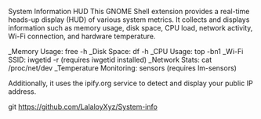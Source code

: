 System Information HUD
This GNOME Shell extension provides a real-time heads-up display (HUD) of various system metrics. It collects and displays information such as memory usage, disk space, CPU load, network activity, Wi-Fi connection, and hardware temperature.

_Memory Usage: free -h
_Disk Space: df -h
_CPU Usage: top -bn1
_Wi-Fi SSID: iwgetid -r (requires iwgetid installed)
_Network Stats: cat /proc/net/dev
_Temperature Monitoring: sensors (requires lm-sensors)

Additionally, it uses the ipify.org service to detect and display your public IP address.

git https://github.com/LalaloyXyz/System-info
